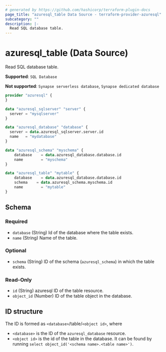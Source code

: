 ```yaml
---
# generated by https://github.com/hashicorp/terraform-plugin-docs
page_title: "azuresql_table Data Source - terraform-provider-azuresql"
subcategory: ""
description: |-
  Read SQL database table.
---
```


# azuresql_table (Data Source)

Read SQL database table.

**Supported**: `SQL Database` 

**Not supported**: `Synapse serverless database`, `Synapse dedicated database`


```terraform
provider "azuresql" {
}

data "azuresql_sqlserver" "server" {
  server = "mysqlserver"
}

data "azuresql_database" "database" {
  server = data.azuresql_sqlserver.server.id
  name   = "mydatabase"
}

data "azuresql_schema" "myschema" {
    database 	= data.azuresql_database.database.id
    name     	= "myschema"
}

data "azuresql_table" "mytable" {
    database 	= data.azuresql_database.database.id
    schema    = data.azuresql_schema.myschema.id
    name     	= "mytable"
}

```

<!-- schema generated by tfplugindocs -->
## Schema

### Required

- `database` (String) Id of the database where the table exists.
- `name` (String) Name of the table.

### Optional

- `schema` (String) ID of the schema (`azuresql_schema`) in which the table exists.

### Read-Only

- `id` (String) azuresql ID of the table resource.
- `object_id` (Number) ID of the table object in the database.

## ID structure

The ID is formed as `<database>`/table/`<object id>`, where
* `<database>` is the ID of the `azuresql_database` resource.
* `<object id>` is the id of the table in the database. It can be found by running `select object_id('<schema name>.<table name>')`.